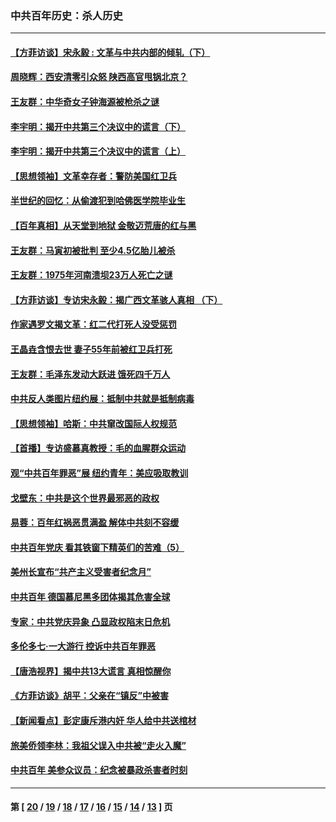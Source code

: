 ### 中共百年历史：杀人历史
---
#### [【方菲访谈】宋永毅 : 文革与中共内部的倾轧（下）](../../pages/nf1176106/n13486836.md?02260430) 
#### [周晓辉：西安清零引众怒 陕西高官甩锅北京？](../../pages/nf1176106/n13484627.md?02260430) 
#### [王友群：中华奇女子钟海源被枪杀之谜](../../pages/nf1176106/n13430555.md?02260430) 
#### [李宇明：揭开中共第三个决议中的谎言（下）](../../pages/nf1176106/n13389389.md?02260430) 
#### [李宇明：揭开中共第三个决议中的谎言（上）](../../pages/nf1176106/n13388697.md?02260430) 
#### [【思想领袖】文革幸存者：警防美国红卫兵](../../pages/nf1176106/n13339289.md?02260430) 
#### [半世纪的回忆：从偷渡犯到哈佛医学院毕业生](../../pages/nf1176106/n13345328.md?02260430) 
#### [【百年真相】从天堂到地狱 金敬迈荒唐的红与黑](../../pages/nf1176106/n13336995.md?02260430) 
#### [王友群：马寅初被批判 至少4.5亿胎儿被杀](../../pages/nf1176106/n13260313.md?02260430) 
#### [王友群：1975年河南溃坝23万人死亡之谜](../../pages/nf1176106/n13231576.md?02260430) 
#### [【方菲访谈】专访宋永毅：揭广西文革骇人真相 （下）](../../pages/nf1176106/n13209074.md?02260430) 
#### [作家遇罗文揭文革：红二代打死人没受惩罚](../../pages/nf1176106/n13205254.md?02260430) 
#### [王晶垚含恨去世 妻子55年前被红卫兵打死](../../pages/nf1176106/n13203590.md?02260430) 
#### [王友群：毛泽东发动大跃进 饿死四千万人](../../pages/nf1176106/n13177158.md?02260430) 
#### [中共反人类图片纽约展：抵制中共就是抵制病毒](../../pages/nf1176106/n13115371.md?02260430) 
#### [【思想领袖】哈斯：中共窜改国际人权规范](../../pages/nf1176106/n13053647.md?02260430) 
#### [【首播】专访盛慕真教授：毛的血腥群众运动](../../pages/nf1176106/n13091782.md?02260430) 
#### [观“中共百年罪恶”展 纽约青年：美应吸取教训](../../pages/nf1176106/n13085246.md?02260430) 
#### [戈壁东：中共是这个世界最邪恶的政权](../../pages/nf1176106/n13085641.md?02260430) 
#### [易蓉：百年红祸恶贯满盈 解体中共刻不容缓](../../pages/nf1176106/n13084455.md?02260430) 
#### [中共百年党庆 看其铁窗下精英们的苦难（5）](../../pages/nf1176106/n13076766.md?02260430) 
#### [美州长宣布“共产主义受害者纪念月”](../../pages/nf1176106/n13074024.md?02260430) 
#### [中共百年 德国慕尼黑多团体揭其危害全球](../../pages/nf1176106/n13068873.md?02260430) 
#### [专家：中共党庆异象 凸显政权陷末日危机](../../pages/nf1176106/n13067084.md?02260430) 
#### [多伦多七·一大游行 控诉中共百年罪恶](../../pages/nf1176106/n13062043.md?02260430) 
#### [【唐浩视界】揭中共13大谎言 真相惊醒你](../../pages/nf1176106/n13065208.md?02260430) 
#### [《方菲访谈》胡平：父亲在“镇反”中被害](../../pages/nf1176106/n13064114.md?02260430) 
#### [【新闻看点】彭定康斥港内奸 华人给中共送棺材](../../pages/nf1176106/n13064230.md?02260430) 
#### [旅美侨领李林：我祖父误入中共被“走火入魔”](../../pages/nf1176106/n13062777.md?02260430) 
#### [中共百年 美参众议员：纪念被暴政杀害者时刻](../../pages/nf1176106/n13063735.md?02260430) 

---
#### 第 [ [20](./20.md?02260430) / [19](./19.md?02260430) / [18](./18.md?02260430) / [17](./17.md?02260430) / [16](./16.md?02260430) / [15](./15.md?02260430) / [14](./14.md?02260430) / [13](./13.md?02260430) ] 页
